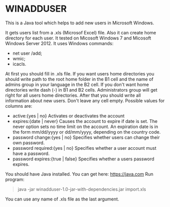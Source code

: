 WINADDUSER 
==========

This is a Java tool which helps to add new users in Microsoft Windows.

It gets users list from a .xls (Microsof Excel) file.
Also it can create home directory for each user.
It tested on Micosoft Windows 7 and Micosoft Windows Server 2012.
It uses Windows commands:
- net user /add;
- wmic;
- icacls.

At first you should fill in .xls file. If you want users home directories you should write path to the root home
folder in the B1 cell and the name of admins group in your language in the B2 cell.
If you don't want home directories write dash (-) in B1 and B2 cells.
Administrators group will get right for all users home directories.
After that you should write all information about new users. Don't leave any cell empty.
Possible values for columns are:
- active:{yes | no}
Activates or deactivates the account
- expires:{date | never}
Causes the account to expire if date is set. The never option sets no time limit on the account.
An expiration date is in the form mm/dd/yyyy or dd/mm/yyyy, depending on the country code.
- password change:{yes | no}
Specifies whether users can change their own password.
- password required:{yes | no}
Specifies whether a user account must have a password.
- password expires:{true | false}
Specifies whether a users password expires.

You should have Java installed. You can get here: https://java.com
Run program:
>java -jar winadduser-1.0-jar-with-dependencies.jar import.xls

You can use any name of .xls file as the last argument.
